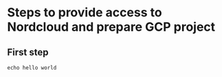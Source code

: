 # Steps to provide access to Nordcloud and prepare GCP project

## First step

```
echo hello world
```